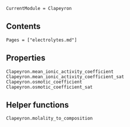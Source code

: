 ```@meta
CurrentModule = Clapeyron
```

## Contents

```@contents
Pages = ["electrolytes.md"]
```

## Properties
```@docs
Clapeyron.mean_ionic_activity_coefficient
Clapeyron.mean_ionic_activity_coefficient_sat
Clapeyron.osmotic_coefficient
Clapeyron.osmotic_coefficient_sat
```

## Helper functions
```@docs
Clapeyron.molality_to_composition
```